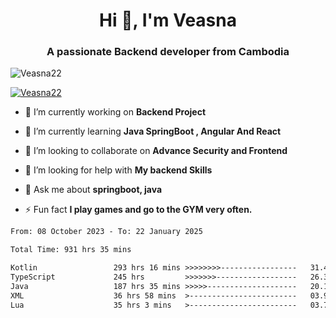 <h1 align="center">Hi 👋, I'm Veasna</h1>
<h3 align="center">A passionate Backend developer from Cambodia</h3>

<p align="left"> <img src="https://komarev.com/ghpvc/?username=Veasna22&label=Profile%20views&color=0e75b6&style=flat" alt="Veasna22" /> </p>

<p align="left"> <a href="https://github.com/ryo-ma/github-profile-trophy"><img src="https://github-profile-trophy.vercel.app/?username=veasna22&theme=dracula" alt="Veasna22" /></a> </p>

- 🔭 I’m currently working on **Backend Project**

- 🌱 I’m currently learning **Java SpringBoot , Angular And React**

- 👯 I’m looking to collaborate on **Advance Security and Frontend**

- 🤝 I’m looking for help with **My backend Skills**

- 💬 Ask me about **springboot, java**

- ⚡ Fun fact **I play games and go to the GYM very often.**

<!--START_SECTION:waka-->

```txt
From: 08 October 2023 - To: 22 January 2025

Total Time: 931 hrs 35 mins

Kotlin                 293 hrs 16 mins >>>>>>>>-----------------   31.48 %
TypeScript             245 hrs         >>>>>>>------------------   26.30 %
Java                   187 hrs 35 mins >>>>>--------------------   20.14 %
XML                    36 hrs 58 mins  >------------------------   03.97 %
Lua                    35 hrs 3 mins   >------------------------   03.76 %
```

<!--END_SECTION:waka-->
